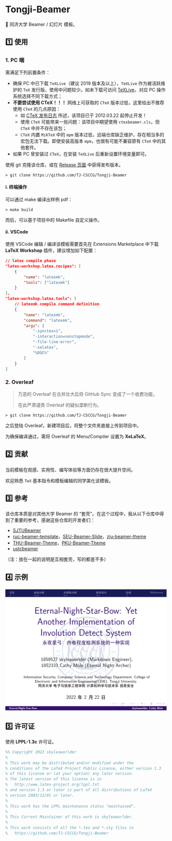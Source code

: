 # Tongji-Beamer

:page_facing_up: 同济大学 Beamer / 幻灯片 模板。

## :one: 使用

### 1. PC 端

需满足下列前置条件：

* 确保 PC 中已下载 `TeXLive`（建议 2019 版本及以上），`TeXLive` 作为被活跃维护的 `TeX` 发行版，使用中问题较少。如未下载可访问 [TeXLive](https://tug.org/texlive)，对应 PC 操作系统选择不同下载方式；
* **不要尝试使用 CTeX！！！** 网络上可获取的 `CTeX` 版本过低，这里给出不推荐使用 `CTeX` 的几点原因：
  * 如 [CTeX 发布日志](http://www.ctex.org/CTeXReleaseNotes) 所述，该项目已于 2012.03.22 起停止开发！
  * 使用 `CTeX` 可能带来一些问题：该项目中期望使用 `ctexbeamer.cls`，但 `CTeX` 中并不存在该包；
  * `CTeX` 内置 `MiKTeX` 中的 `mpm` 版本过低，远端仓库缺乏维护，存在相当多的宏包无法下载。即使安装高版本 `mpm`，也很有可能不兼容原有 `CTeX` 中的其他套件。
* 如果 PC 曾安装过 `CTeX`，在安装 `TeXLive` 后重新设置环境变量即可。

使用 git 克隆该仓库，或在 [Release 页面](https://github.com/TJ-CSCCG/Tongji-Beamer/releases) 中获得发布版本。

```shell
> git clone https://github.com/TJ-CSCCG/Tongji-Beamer
```

#### i. 终端操作

可以通过 make 编译出样例 pdf：

```shell
> make build
```

而后，可以基于项目中的 Makefile 自定义操作。

#### ii. VSCode

使用 VSCode 编辑 / 编译该模板需要首先在 Extensions Marketplace 中下载 **LaTeX Workshop** 插件，建议增加如下配置：

```json
// latex compile phase
"latex-workshop.latex.recipes": [
    {
        "name": "latexmk",
        "tools": ["latexmk"]
    }
],
"latex-workshop.latex.tools": [
    // latexmk compile command definition
    {
        "name": "latexmk",
        "command": "latexmk",
        "args": [
            "-synctex=1",
            "-interaction=nonstopmode",
            "-file-line-error",
            "-xelatex",
            "%DOC%"
        ]
    }
]
```

### 2. Overleaf

> 万恶的 Overleaf 在合并壮大后将 GitHub Sync 变成了一个收费功能，
>
> 在此严肃谴责 Overleaf 的疑似垄断行为。

```shell
> git clone https://github.com/TJ-CSCCG/Tongji-Beamer
```

之后登陆 Overleaf，新建项目后，将整个文件夹直接上传到项目中。

为确保编译通过，需将 Overleaf 的 Menu/Compiler 设置为 **XeLaTeX**。

## :two: 贡献

当前模板在观感、实用性、编写体验等方面仍存在很大提升空间。

欢迎熟悉 `TeX` 基本指令和模板编辑的同学美化该模板。

## :three: 参考

该仓库本质是对其他大学 Beamer 的 “套壳”。在这个过程中，我从以下仓库中得到了重要的参考，感谢这些仓库的开发者们：

* [SJTUBeamer](https://github.com/sjtug/SJTUBeamer)
* [ruc-beamer-template](https://github.com/andelf/ruc-beamer-template)，[SEU-Beamer-Slide](https://github.com/TouchFishPioneer/SEU-Beamer-Slide)，[zju-beamer-theme](https://github.com/corenel/zju-beamer-theme)
* [THU-Beamer-Theme](https://github.com/tuna/THU-Beamer-Theme)，[PKU-Beamer-Theme](https://github.com/inFaaa/PKU-Beamer-Theme)
* [ustcbeamer](https://github.com/ustctug/ustcbeamer)

（注：放在一起的说明是互相套壳，写的都差不多）

## :four: 示例

![example](figure/example.png)

## :five: 许可证

使用 **LPPL-1.3c** 许可证。

```tex
%% Copyright 2022 skyleaworlder
%
% This work may be distributed and/or modified under the
% conditions of the LaTeX Project Public License, either version 1.3
% of this license or (at your option) any later version.
% The latest version of this license is in
%   http://www.latex-project.org/lppl.txt
% and version 1.3 or later is part of all distributions of LaTeX
% version 2003/12/01 or later.
%
% This work has the LPPL maintenance status "maintained".
%
% This Current Maintainer of this work is skyleaworlder.
%
% This work consists of all the *.tex and *.sty files in
%   https://github.com/TJ-CSCCG/Tongji-Beamer
```
